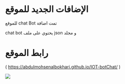 # الإضافات الجديد للموقع

للموقع chat Bot تمت اضافة 

chat bot يحتوي على ملف  json و مجلد 

# رابط الموقع

( https://abdulmohsenalbokhari.github.io/IOT-botChat/ )

![](img/shortcut.gif)
